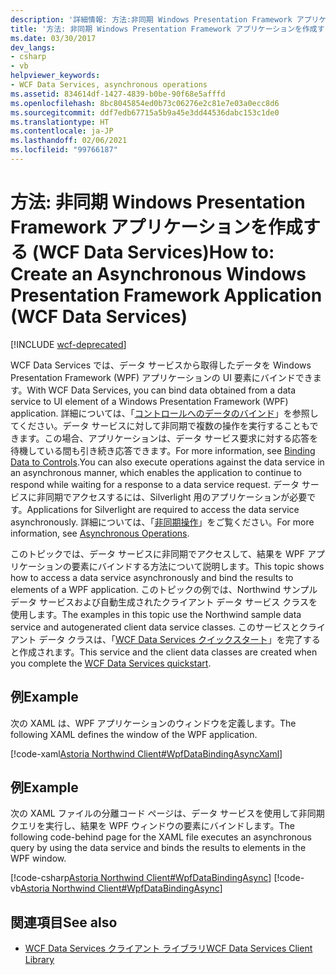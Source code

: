 ```yaml
---
description: '詳細情報: 方法:非同期 Windows Presentation Framework アプリケーションを作成する (WCF Data Services)'
title: '方法: 非同期 Windows Presentation Framework アプリケーションを作成する (WCF Data Services)'
ms.date: 03/30/2017
dev_langs:
- csharp
- vb
helpviewer_keywords:
- WCF Data Services, asynchronous operations
ms.assetid: 834614df-1427-4839-b0be-90f68e5afffd
ms.openlocfilehash: 8bc8045854ed0b73c06276e2c81e7e03a0ecc8d6
ms.sourcegitcommit: ddf7edb67715a5b9a45e3dd44536dabc153c1de0
ms.translationtype: HT
ms.contentlocale: ja-JP
ms.lasthandoff: 02/06/2021
ms.locfileid: "99766187"
---
```

# <a name="how-to-create-an-asynchronous-windows-presentation-framework-application-wcf-data-services"></a><span data-ttu-id="eeb2b-103">方法: 非同期 Windows Presentation Framework アプリケーションを作成する (WCF Data Services)</span><span class="sxs-lookup"><span data-stu-id="eeb2b-103">How to: Create an Asynchronous Windows Presentation Framework Application (WCF Data Services)</span></span>

[!INCLUDE [wcf-deprecated](~/includes/wcf-deprecated.md)]

<span data-ttu-id="eeb2b-104">WCF Data Services では、データ サービスから取得したデータを Windows Presentation Framework (WPF) アプリケーションの UI 要素にバインドできます。</span><span class="sxs-lookup"><span data-stu-id="eeb2b-104">With WCF Data Services, you can bind data obtained from a data service to UI element of a Windows Presentation Framework (WPF) application.</span></span> <span data-ttu-id="eeb2b-105">詳細については、「[コントロールへのデータのバインド](binding-data-to-controls-wcf-data-services.md)」を参照してください。データ サービスに対して非同期で複数の操作を実行することもできます。この場合、アプリケーションは、データ サービス要求に対する応答を待機している間も引き続き応答できます。</span><span class="sxs-lookup"><span data-stu-id="eeb2b-105">For more information, see [Binding Data to Controls](binding-data-to-controls-wcf-data-services.md).You can also execute operations against the data service in an asynchronous manner, which enables the application to continue to respond while waiting for a response to a data service request.</span></span> <span data-ttu-id="eeb2b-106">データ サービスに非同期でアクセスするには、Silverlight 用のアプリケーションが必要です。</span><span class="sxs-lookup"><span data-stu-id="eeb2b-106">Applications for Silverlight are required to access the data service asynchronously.</span></span> <span data-ttu-id="eeb2b-107">詳細については、「[非同期操作](asynchronous-operations-wcf-data-services.md)」をご覧ください。</span><span class="sxs-lookup"><span data-stu-id="eeb2b-107">For more information, see [Asynchronous Operations](asynchronous-operations-wcf-data-services.md).</span></span>  
  
 <span data-ttu-id="eeb2b-108">このトピックでは、データ サービスに非同期でアクセスして、結果を WPF アプリケーションの要素にバインドする方法について説明します。</span><span class="sxs-lookup"><span data-stu-id="eeb2b-108">This topic shows how to access a data service asynchronously and bind the results to elements of a WPF application.</span></span> <span data-ttu-id="eeb2b-109">このトピックの例では、Northwind サンプル データ サービスおよび自動生成されたクライアント データ サービス クラスを使用します。</span><span class="sxs-lookup"><span data-stu-id="eeb2b-109">The examples in this topic use the Northwind sample data service and autogenerated client data service classes.</span></span> <span data-ttu-id="eeb2b-110">このサービスとクライアント データ クラスは、「[WCF Data Services クイックスタート](quickstart-wcf-data-services.md)」を完了すると作成されます。</span><span class="sxs-lookup"><span data-stu-id="eeb2b-110">This service and the client data classes are created when you complete the [WCF Data Services quickstart](quickstart-wcf-data-services.md).</span></span>  
  
## <a name="example"></a><span data-ttu-id="eeb2b-111">例</span><span class="sxs-lookup"><span data-stu-id="eeb2b-111">Example</span></span>  

 <span data-ttu-id="eeb2b-112">次の XAML は、WPF アプリケーションのウィンドウを定義します。</span><span class="sxs-lookup"><span data-stu-id="eeb2b-112">The following XAML defines the window of the WPF application.</span></span>  
  
 [!code-xaml[Astoria Northwind Client#WpfDataBindingAsyncXaml](../../../../samples/snippets/visualbasic/VS_Snippets_Misc/astoria_northwind_client/vb/customerordersasync.xaml#wpfdatabindingasyncxaml)]  
  
## <a name="example"></a><span data-ttu-id="eeb2b-113">例</span><span class="sxs-lookup"><span data-stu-id="eeb2b-113">Example</span></span>  

 <span data-ttu-id="eeb2b-114">次の XAML ファイルの分離コード ページは、データ サービスを使用して非同期クエリを実行し、結果を WPF ウィンドウの要素にバインドします。</span><span class="sxs-lookup"><span data-stu-id="eeb2b-114">The following code-behind page for the XAML file executes an asynchronous query by using the data service and binds the results to elements in the WPF window.</span></span>  
  
 [!code-csharp[Astoria Northwind Client#WpfDataBindingAsync](../../../../samples/snippets/csharp/VS_Snippets_Misc/astoria_northwind_client/cs/customerordersasync.xaml.cs#wpfdatabindingasync)]
 [!code-vb[Astoria Northwind Client#WpfDataBindingAsync](../../../../samples/snippets/visualbasic/VS_Snippets_Misc/astoria_northwind_client/vb/customerordersasync.xaml.vb#wpfdatabindingasync)]  
  
## <a name="see-also"></a><span data-ttu-id="eeb2b-115">関連項目</span><span class="sxs-lookup"><span data-stu-id="eeb2b-115">See also</span></span>

- [<span data-ttu-id="eeb2b-116">WCF Data Services クライアント ライブラリ</span><span class="sxs-lookup"><span data-stu-id="eeb2b-116">WCF Data Services Client Library</span></span>](wcf-data-services-client-library.md)
